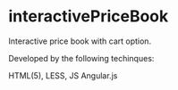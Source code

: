 interactivePriceBook
====================


Interactive price book with cart option.

Developed by the following techinques:

HTML(5), LESS,
JS
Angular.js
